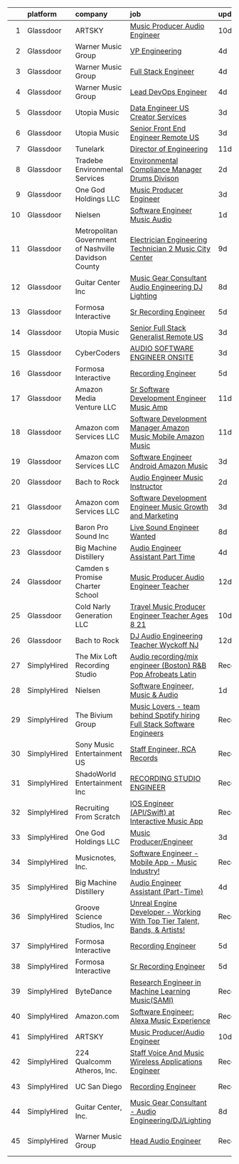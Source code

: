 

|    | platform    | company                                                | job                                                                                                                                                                                                                                                                                                                                                                                                                                                                                                                                                                                                                                                                                                                                                                                                                                                                                                                                                                                                                                                                                                                                                                                                                                                                                                                                                         | update_time   | location                    |
|---:|:------------|:-------------------------------------------------------|:------------------------------------------------------------------------------------------------------------------------------------------------------------------------------------------------------------------------------------------------------------------------------------------------------------------------------------------------------------------------------------------------------------------------------------------------------------------------------------------------------------------------------------------------------------------------------------------------------------------------------------------------------------------------------------------------------------------------------------------------------------------------------------------------------------------------------------------------------------------------------------------------------------------------------------------------------------------------------------------------------------------------------------------------------------------------------------------------------------------------------------------------------------------------------------------------------------------------------------------------------------------------------------------------------------------------------------------------------------|:--------------|:----------------------------|
|  1 | Glassdoor   | ARTSKY                                                 | [Music Producer Audio Engineer](https://www.glassdoor.com/partner/jobListing.htm?pos=106&ao=1136043&s=58&guid=000001810e9cbd1c8104c20dea2e417d&src=GD_JOB_AD&t=SR&vt=w&ea=1&cs=1_2e9442eb&cb=1653807562329&jobListingId=1007872998123&jrtk=3-0-1g479pf9sjopl801-1g479pfafq0uf800-aa10a2d7787a26ee-)                                                                                                                                                                                                                                                                                                                                                                                                                                                                                                                                                                                                                                                                                                                                                                                                                                                                                                                                                                                                                                                         | 10d           | Remote                      |
|  2 | Glassdoor   | Warner Music Group                                     | [VP  Engineering](https://www.glassdoor.com/partner/jobListing.htm?pos=126&ao=1136043&s=58&guid=000001810e9cbd1c8104c20dea2e417d&src=GD_JOB_AD&t=SR&vt=w&cs=1_d2ba00dd&cb=1653807562331&jobListingId=1007889905827&jrtk=3-0-1g479pf9sjopl801-1g479pfafq0uf800-04b5c17e6942eb24-)                                                                                                                                                                                                                                                                                                                                                                                                                                                                                                                                                                                                                                                                                                                                                                                                                                                                                                                                                                                                                                                                            | 4d            | New York, NY                |
|  3 | Glassdoor   | Warner Music Group                                     | [Full Stack Engineer](https://www.glassdoor.com/partner/jobListing.htm?pos=123&ao=1136043&s=58&guid=000001810e9cbd1c8104c20dea2e417d&src=GD_JOB_AD&t=SR&vt=w&cs=1_6b8f05ae&cb=1653807562331&jobListingId=1007889861337&jrtk=3-0-1g479pf9sjopl801-1g479pfafq0uf800-6853cc2e62a0a637-)                                                                                                                                                                                                                                                                                                                                                                                                                                                                                                                                                                                                                                                                                                                                                                                                                                                                                                                                                                                                                                                                        | 4d            | Broadway, VA                |
|  4 | Glassdoor   | Warner Music Group                                     | [Lead DevOps Engineer](https://www.glassdoor.com/partner/jobListing.htm?pos=119&ao=1136043&s=58&guid=000001810e9cbd1c8104c20dea2e417d&src=GD_JOB_AD&t=SR&vt=w&cs=1_0009b07e&cb=1653807562330&jobListingId=1007889905968&jrtk=3-0-1g479pf9sjopl801-1g479pfafq0uf800-0eb6bc0044ac636c-)                                                                                                                                                                                                                                                                                                                                                                                                                                                                                                                                                                                                                                                                                                                                                                                                                                                                                                                                                                                                                                                                       | 4d            | Los Angeles, CA             |
|  5 | Glassdoor   | Utopia Music                                           | [Data Engineer  US  Creator Services ](https://www.glassdoor.com/partner/jobListing.htm?pos=118&ao=1136043&s=58&guid=000001810e9cbd1c8104c20dea2e417d&src=GD_JOB_AD&t=SR&vt=w&ea=1&cs=1_ca95cfc9&cb=1653807562330&jobListingId=1007892060668&jrtk=3-0-1g479pf9sjopl801-1g479pfafq0uf800-842a58dca78c8b5d-)                                                                                                                                                                                                                                                                                                                                                                                                                                                                                                                                                                                                                                                                                                                                                                                                                                                                                                                                                                                                                                                  | 3d            | Nashville, TN               |
|  6 | Glassdoor   | Utopia Music                                           | [Senior Front End Engineer  Remote   US ](https://www.glassdoor.com/partner/jobListing.htm?pos=117&ao=1136043&s=58&guid=000001810e9cbd1c8104c20dea2e417d&src=GD_JOB_AD&t=SR&vt=w&ea=1&cs=1_466551b8&cb=1653807562330&jobListingId=1007892060564&jrtk=3-0-1g479pf9sjopl801-1g479pfafq0uf800-8315e5d72443db53-)                                                                                                                                                                                                                                                                                                                                                                                                                                                                                                                                                                                                                                                                                                                                                                                                                                                                                                                                                                                                                                               | 3d            | Nashville, TN               |
|  7 | Glassdoor   | Tunelark                                               | [Director of Engineering](https://www.glassdoor.com/partner/jobListing.htm?pos=121&ao=1136043&s=58&guid=000001810e9cbd1c8104c20dea2e417d&src=GD_JOB_AD&t=SR&vt=w&ea=1&cs=1_171fbc04&cb=1653807562331&jobListingId=1007869816531&jrtk=3-0-1g479pf9sjopl801-1g479pfafq0uf800-485309d10dd6d97b-)                                                                                                                                                                                                                                                                                                                                                                                                                                                                                                                                                                                                                                                                                                                                                                                                                                                                                                                                                                                                                                                               | 11d           | Remote                      |
|  8 | Glassdoor   | Tradebe Environmental Services                         | [Environmental Compliance Manager   Drums Divison](https://www.glassdoor.com/partner/jobListing.htm?pos=125&ao=1136043&s=58&guid=000001810e9cbd1c8104c20dea2e417d&src=GD_JOB_AD&t=SR&vt=w&ea=1&cs=1_91fec7c2&cb=1653807562331&jobListingId=1007896760400&jrtk=3-0-1g479pf9sjopl801-1g479pfafq0uf800-c66729f5df2e399d-)                                                                                                                                                                                                                                                                                                                                                                                                                                                                                                                                                                                                                                                                                                                                                                                                                                                                                                                                                                                                                                      | 2d            | East Chicago, IN            |
|  9 | Glassdoor   | One God Holdings LLC                                   | [Music Producer Engineer](https://www.glassdoor.com/partner/jobListing.htm?pos=104&ao=1110586&s=58&guid=000001810e9cbd1c8104c20dea2e417d&src=GD_JOB_AD&t=SR&vt=w&ea=1&cs=1_dcd35f46&cb=1653807562329&jobListingId=1007892886957&cpc=47CFDC01B3F81FAC&jrtk=3-0-1g479pf9sjopl801-1g479pfafq0uf800-b289b52338abb5eb--6NYlbfkN0ChK8CTfjt-EpsB06jSZJ-uxkZAXT1hOGaM2ZL5MWh1hd_Q3bptY7oRzCGC8nolpMVLpL1bVEcOQ3dVJU9o9gq0jQ456tPuEIkkRbzi6UAFNSW0S1JGzP0eyrXwaAF6v6F0lAMdns-9x3B2MU5P0NQMBP-IyEbgWx2wg7zlPwe99wTKNroZo9kCWbzOJPbXJLbksqZPHBmphd0ReuZI1vQWTDs_4ebgFG0Xxgdz2tWesMAzWI0_lXGWaEjU4sP5Kzfn8w63sjNBwJKIslMAOjrXu93GhyXtHp0esOavJvxpTkhU32DjHquwxxcDIKVeUfM3k8_D8acFiT3fdytdFHJxsI3yQjFnnI-4aEYs58lyKt8sn1kNO2eu040mRHxH1dehcuOO-S05p5X_HRFxRt43rYFtbhJazX0MfWwAM9l5xOvUyA5C6QnT5fWMf4Y2t928XeB53Rsk-EhSpo8oUHYp_FQy8GKdnLhOBK2kDRlWwrJksU62VI_Kn4MI0Qp6W0Q%3D)                                                                                                                                                                                                                                                                                                                                                                                                                                                                                            | 3d            | Orlando, FL                 |
| 10 | Glassdoor   | Nielsen                                                | [Software Engineer  Music   Audio](https://www.glassdoor.com/partner/jobListing.htm?pos=107&ao=1136043&s=58&guid=000001810e9cbd1c8104c20dea2e417d&src=GD_JOB_AD&t=SR&vt=w&cs=1_ab85eab1&cb=1653807562329&jobListingId=1007899383240&jrtk=3-0-1g479pf9sjopl801-1g479pfafq0uf800-732aeccaf8fcf408-)                                                                                                                                                                                                                                                                                                                                                                                                                                                                                                                                                                                                                                                                                                                                                                                                                                                                                                                                                                                                                                                           | 1d            | Emeryville, CA              |
| 11 | Glassdoor   | Metropolitan Government of Nashville   Davidson County | [Electrician   Engineering Technician 2   Music City Center](https://www.glassdoor.com/partner/jobListing.htm?pos=116&ao=1136043&s=58&guid=000001810e9cbd1c8104c20dea2e417d&src=GD_JOB_AD&t=SR&vt=w&cs=1_94dfc199&cb=1653807562330&jobListingId=1007877161449&jrtk=3-0-1g479pf9sjopl801-1g479pfafq0uf800-a60cbf4fe012e5c2-)                                                                                                                                                                                                                                                                                                                                                                                                                                                                                                                                                                                                                                                                                                                                                                                                                                                                                                                                                                                                                                 | 9d            | Nashville, TN               |
| 12 | Glassdoor   | Guitar Center  Inc                                     | [Music Gear Consultant   Audio Engineering DJ Lighting](https://www.glassdoor.com/partner/jobListing.htm?pos=101&ao=1110586&s=58&guid=000001810e9cbd1c8104c20dea2e417d&src=GD_JOB_AD&t=SR&vt=w&ea=1&cs=1_ceace4d3&cb=1653807562328&jobListingId=1007880258081&cpc=117F6BB3C9C96699&jrtk=3-0-1g479pf9sjopl801-1g479pfafq0uf800-c95b729aa9b03128--6NYlbfkN0B-XkD931Z_CfTt1xk_J8Xb09JRPDG-yzCpVixI3vwp1yr-Y_dxwVLy3w7mPBo4hYL9lSOR84fDxHIz579HeIlyeH_t6VXBhA25hdO4_mps_whIjM0NukviWR1RYoSVwpAqC1Sibp_gEhKjDZsxMFXmzSY0zPL6_gKp2OtCEw9Qf9xhGze-U6ewGn4qDmQGSOrxkXA6Nc_r6CRJCxI2kw3FhJnraskD2QTiaGv8eVOC3RFfoznaw_9Cj4PI1y6xOZlsEZr75d0O1cnSfMqCAn-j_5g-U3aOX2YR529vgta0Tg0DPlZ2z__40xTwKyMUcUYF9NQFPFlb4hGIzYqBcsubLBxcZ4m7JFZMxDHR8KZXkM6a8FnAta_zBzLBrbHBbXE0hhkZuCgc5G1Z9nuPWknMZDyizBtp9ZLVOTY8jokyywl4AFLtShhi6pm_bYklXMVeHNVmG7GFuXN7w0UvgRQ4IiAgrvXg6tsDrnlJxOWQfCeMj35LTlzGGS0buIfLK6MULPOBXiG3r2wT-C_x5-gO7j73R6fDVa2adPG-1LGW1A%3D%3D)                                                                                                                                                                                                                                                                                                                                                                                                                | 8d            | Nashville, TN               |
| 13 | Glassdoor   | Formosa Interactive                                    | [Sr Recording Engineer](https://www.glassdoor.com/partner/jobListing.htm?pos=115&ao=1136043&s=58&guid=000001810e9cbd1c8104c20dea2e417d&src=GD_JOB_AD&t=SR&vt=w&ea=1&cs=1_03bc5b37&cb=1653807562330&jobListingId=1007885916828&jrtk=3-0-1g479pf9sjopl801-1g479pfafq0uf800-bd59196daa25faa0-)                                                                                                                                                                                                                                                                                                                                                                                                                                                                                                                                                                                                                                                                                                                                                                                                                                                                                                                                                                                                                                                                 | 5d            | Los Angeles, CA             |
| 14 | Glassdoor   | Utopia Music                                           | [Senior Full Stack Generalist  Remote   US ](https://www.glassdoor.com/partner/jobListing.htm?pos=120&ao=1136043&s=58&guid=000001810e9cbd1c8104c20dea2e417d&src=GD_JOB_AD&t=SR&vt=w&ea=1&cs=1_c4710cf2&cb=1653807562330&jobListingId=1007892060584&jrtk=3-0-1g479pf9sjopl801-1g479pfafq0uf800-5c5575ece265b1ab-)                                                                                                                                                                                                                                                                                                                                                                                                                                                                                                                                                                                                                                                                                                                                                                                                                                                                                                                                                                                                                                            | 3d            | Nashville, TN               |
| 15 | Glassdoor   | CyberCoders                                            | [AUDIO SOFTWARE ENGINEER   ONSITE](https://www.glassdoor.com/partner/jobListing.htm?pos=105&ao=1110586&s=58&guid=000001810e9cbd1c8104c20dea2e417d&src=GD_JOB_AD&t=SR&vt=w&ea=1&cs=1_56dd30c5&cb=1653807562329&jobListingId=1007893277918&cpc=AC285F3A3ECA6BB0&jrtk=3-0-1g479pf9sjopl801-1g479pfafq0uf800-fe4552d8ab67a63c--6NYlbfkN0CpFJQzrgRR8WqXWK1qKKEqALWJw739KlKqr2H-MSI4eoBlI4EFrmor2FYZMP3muM0vXWWUvLFvKtsI3ukh8pneiUDfeSBpEUCcDm362wU7GLBOd_99J6vrb-etl9e85-54LqmrSF7wGtquLTdZ8evKxbd7NVe71p4D2W4SG7NZSHeQXcdeee9R_JC2c_jXwLQ6hEbMEVQDY1U7S3EwZrZOsKw0o-heK9KjLHvXpTpBA6TEpMnKrszRIQ2GzOejPgtJIUNl8pp0gSHjntBZwwRh_HtQuAOuYLJu2qJOANIp4F6F9jKa22D8G7Z_jp_VW53eAhsWbWGiKDRK4fhXTc8lUVVhAXxdI5OKXIH23SyYgPgwtqGyCAYvVer-hT2e8ojseC7KH-EhroiMCddKUQ2qgR-Vjs3PuUbALYr9vYRlOWKVDXsOt36_ZB5HJrXrxU3X714a-BLeofQsu_Ty8u0_6vijxfvbOYxmQzR4oTMFgwsvjjmOhUoocCHPERHSl72fn6yfaEuJkYE6Ks7KqmeSdlUwU17eHjtf9Rsli0aukLOzVMULrKISYf6_hodHS6jkyBnsLglsZ6SKDyQC3wJHvaZdOx0fyEx4-xdHLCpkMP9GIX8ZlI8fJvcO5lKct4u944G3EMOi27930hsoYmDz2xNmf73E4V0RKVLGenzIy7oISOlg03s8SHz_ZNjNsBrhpETDVN3la4HxEMKA6TRV34utNIXbd8cTeVaTDgkkP25-qRfXxuNZu8SuSVK_4w2NFJKLOl9faafihkUKgkIjTEXpXmaa60bYq_0nUpzWyJdDJXCjUObimJjoAgNCyz5YjAvdUdXI8oTOk2kd-Ofjp_FaxhcgRXOGldWIv0V14kNRyPpcbdyR3lBCYLBj7G_cIh-3Uh3XGD7JUHy_C6-V1sV9zS7P_jHVfAsVTiVaco1NaskPsa7K5ZPS0SX-69X0vf7hBAkBaRMUK4KUiYlz) | 3d            | San Jose, CA                |
| 16 | Glassdoor   | Formosa Interactive                                    | [Recording Engineer](https://www.glassdoor.com/partner/jobListing.htm?pos=109&ao=1136043&s=58&guid=000001810e9cbd1c8104c20dea2e417d&src=GD_JOB_AD&t=SR&vt=w&ea=1&cs=1_31844e21&cb=1653807562329&jobListingId=1007885916835&jrtk=3-0-1g479pf9sjopl801-1g479pfafq0uf800-4510d01c909b9c7b-)                                                                                                                                                                                                                                                                                                                                                                                                                                                                                                                                                                                                                                                                                                                                                                                                                                                                                                                                                                                                                                                                    | 5d            | Los Angeles, CA             |
| 17 | Glassdoor   | Amazon Media Venture LLC                               | [Sr  Software Development Engineer  Music  Amp ](https://www.glassdoor.com/partner/jobListing.htm?pos=111&ao=1136043&s=58&guid=000001810e9cbd1c8104c20dea2e417d&src=GD_JOB_AD&t=SR&vt=w&cs=1_02714154&cb=1653807562329&jobListingId=1007870227924&jrtk=3-0-1g479pf9sjopl801-1g479pfafq0uf800-f4ac579194528f27-)                                                                                                                                                                                                                                                                                                                                                                                                                                                                                                                                                                                                                                                                                                                                                                                                                                                                                                                                                                                                                                             | 11d           | Washington, DC              |
| 18 | Glassdoor   | Amazon com Services LLC                                | [Software Development Manager  Amazon Music  Mobile  Amazon Music](https://www.glassdoor.com/partner/jobListing.htm?pos=122&ao=1136043&s=58&guid=000001810e9cbd1c8104c20dea2e417d&src=GD_JOB_AD&t=SR&vt=w&cs=1_0e7c8c6d&cb=1653807562331&jobListingId=1007868757032&jrtk=3-0-1g479pf9sjopl801-1g479pfafq0uf800-8fd18d1400bd06bb-)                                                                                                                                                                                                                                                                                                                                                                                                                                                                                                                                                                                                                                                                                                                                                                                                                                                                                                                                                                                                                           | 11d           | Culver City, CA             |
| 19 | Glassdoor   | Amazon com Services LLC                                | [Software Engineer   Android  Amazon Music](https://www.glassdoor.com/partner/jobListing.htm?pos=112&ao=1136043&s=58&guid=000001810e9cbd1c8104c20dea2e417d&src=GD_JOB_AD&t=SR&vt=w&cs=1_b65707a7&cb=1653807562330&jobListingId=1007891549051&jrtk=3-0-1g479pf9sjopl801-1g479pfafq0uf800-893b27945f674ab0-)                                                                                                                                                                                                                                                                                                                                                                                                                                                                                                                                                                                                                                                                                                                                                                                                                                                                                                                                                                                                                                                  | 3d            | Culver City, CA             |
| 20 | Glassdoor   | Bach to Rock                                           | [Audio Engineer Music Instructor](https://www.glassdoor.com/partner/jobListing.htm?pos=113&ao=1136043&s=58&guid=000001810e9cbd1c8104c20dea2e417d&src=GD_JOB_AD&t=SR&vt=w&ea=1&cs=1_d865daec&cb=1653807562330&jobListingId=1007895404302&jrtk=3-0-1g479pf9sjopl801-1g479pfafq0uf800-35a1d9d95db4ebea-)                                                                                                                                                                                                                                                                                                                                                                                                                                                                                                                                                                                                                                                                                                                                                                                                                                                                                                                                                                                                                                                       | 2d            | Leesburg, VA                |
| 21 | Glassdoor   | Amazon com Services LLC                                | [Software Development Engineer  Music Growth and Marketing](https://www.glassdoor.com/partner/jobListing.htm?pos=108&ao=1136043&s=58&guid=000001810e9cbd1c8104c20dea2e417d&src=GD_JOB_AD&t=SR&vt=w&cs=1_f3c1f81e&cb=1653807562329&jobListingId=1007891573661&jrtk=3-0-1g479pf9sjopl801-1g479pfafq0uf800-758967b344d94fc1-)                                                                                                                                                                                                                                                                                                                                                                                                                                                                                                                                                                                                                                                                                                                                                                                                                                                                                                                                                                                                                                  | 3d            | Seattle, WA                 |
| 22 | Glassdoor   | Baron Pro Sound  Inc                                   | [Live Sound Engineer Wanted](https://www.glassdoor.com/partner/jobListing.htm?pos=110&ao=1136043&s=58&guid=000001810e9cbd1c8104c20dea2e417d&src=GD_JOB_AD&t=SR&vt=w&ea=1&cs=1_6b7e2dd3&cb=1653807562329&jobListingId=1007879954847&jrtk=3-0-1g479pf9sjopl801-1g479pfafq0uf800-529d8836c407d4f4-)                                                                                                                                                                                                                                                                                                                                                                                                                                                                                                                                                                                                                                                                                                                                                                                                                                                                                                                                                                                                                                                            | 8d            | Long Island City, NY        |
| 23 | Glassdoor   | Big Machine Distillery                                 | [Audio Engineer Assistant  Part Time ](https://www.glassdoor.com/partner/jobListing.htm?pos=102&ao=1110586&s=58&guid=000001810e9cbd1c8104c20dea2e417d&src=GD_JOB_AD&t=SR&vt=w&ea=1&cs=1_314ccc54&cb=1653807562329&jobListingId=1007889467640&cpc=75B6770C194DCF89&jrtk=3-0-1g479pf9sjopl801-1g479pfafq0uf800-1401fd6913d44617--6NYlbfkN0B3EJneg5qDM0oun6GLcFyXx5gfsGarDe-RHEAPYzCIbOxQxopGPy-FX35NKcPH7CyBpmf8SR9hZ6ryU37lHoZefKAx2QhQCTamgh5uzb78mxT2GH0bdIWJUDWR9s4Kyfv9zXA8YrTDTd3fl7Z0Jig0Wytv5uNB31YK1_n2lY_egvrqmvRCJiKxKERahelxyeTUqdooF4o9k_5Zt8oLy5DhUAeGeIZEyZhW0a3-UlNPwCvohbSK86XXEi0A9iFtQDIF_FISOBHdusBsyGxVyYPECdVlzp_BZIBM38Wdv299Nv7EBb--WFZ9_29D4QcKzJ8QhXpI-g1JwDqwx9pZb3LKRsj1X5ejl482d5bo_nreZl1RiCEk8RFUIASP2y_zpkbVEzeOJZISn3Mo2I1PvrM7tJ_Au9BRPTTV-ReIg2ZGRDmI4paN6H8oCn8jzksC05RjZYr-mLb3ozIrITBW1aS5-WuJrJBs7xoy_Rt52M8M0yZ_eqF30d5W1wAsRjXXsMnbyV_l_Z06xgq5stEG_Q2u)                                                                                                                                                                                                                                                                                                                                                                                                                                                             | 4d            | Nashville, TN               |
| 24 | Glassdoor   | Camden s Promise Charter School                        | [Music Producer Audio Engineer Teacher](https://www.glassdoor.com/partner/jobListing.htm?pos=103&ao=1110586&s=58&guid=000001810e9cbd1c8104c20dea2e417d&src=GD_JOB_AD&t=SR&vt=w&ea=1&cs=1_6ce7d955&cb=1653807562329&jobListingId=1007867218522&cpc=7095061949A44974&jrtk=3-0-1g479pf9sjopl801-1g479pfafq0uf800-278466e3359b7db1--6NYlbfkN0D6A1QuIVQCGUVbCRicr-hSJsn01TJKr5LNn1ohysJVm-pTzpBaUYLkSZnAhkKJAYVbcJRjyqDLqekTY3uXtxy-zaLfZ60PCz8SdqEHQBG0My-7i3GQ6poRS7fEicfoTVRo28iGbaroqNGYO47zVAcbTpFAG90y6ht_-yyoQrhfbqThn8NzM67AOyz2xfmnDLpT8UFAEPVUM81_VZXHXlT_MlFSRdj-Bat4Ip8vNJNwVCyy3MerT9U_26uFErSSa0CBgd5QumRmLJ2cl7X4NqEeft0wK7gW4CzlbS1YkfqtGECaGA1PRks_EQRl2XVRZRFfZ5cGbYNsOD3q6zodKvNrjDwiRf3CsrjkjtBdIvXqUnGd6X04pKzEKhWsz9k89O6s1fPB4n0cFJlwID-h5b7P4vLt4swTUDFKR9e2KLmPCEWJDcWPvY-BKccED35C0cFTsw6BC4AbIaaIX09jZVwojryjsFtQ6X8VzuVydLkWxE74mledNhA8MVp-d1ZWMR03R7XkO75gsO5DmXcXVn0vmpKGC-_2pOk%3D)                                                                                                                                                                                                                                                                                                                                                                                                                                              | 12d           | Camden, NJ                  |
| 25 | Glassdoor   | Cold Narly Generation LLC                              | [Travel Music Producer Engineer Teacher  Ages 8 21 ](https://www.glassdoor.com/partner/jobListing.htm?pos=114&ao=1136043&s=58&guid=000001810e9cbd1c8104c20dea2e417d&src=GD_JOB_AD&t=SR&vt=w&ea=1&cs=1_7f5deabd&cb=1653807562330&jobListingId=1007872857867&jrtk=3-0-1g479pf9sjopl801-1g479pfafq0uf800-9dc084fe554235f9-)                                                                                                                                                                                                                                                                                                                                                                                                                                                                                                                                                                                                                                                                                                                                                                                                                                                                                                                                                                                                                                    | 10d           | Columbus, OH                |
| 26 | Glassdoor   | Bach to Rock                                           | [DJ   Audio Engineering Teacher  Wyckoff NJ](https://www.glassdoor.com/partner/jobListing.htm?pos=124&ao=1136043&s=58&guid=000001810e9cbd1c8104c20dea2e417d&src=GD_JOB_AD&t=SR&vt=w&ea=1&cs=1_7af88221&cb=1653807562331&jobListingId=1007868060303&jrtk=3-0-1g479pf9sjopl801-1g479pfafq0uf800-4e934c2f423fbbfc-)                                                                                                                                                                                                                                                                                                                                                                                                                                                                                                                                                                                                                                                                                                                                                                                                                                                                                                                                                                                                                                            | 12d           | Wyckoff, NJ                 |
| 27 | SimplyHired | The Mix Loft Recording Studio                          | [Audio recording/mix engineer (Boston) R&B Pop Afrobeats Latin](https://www.simplyhired.com/job/ItBDeQewPykczH3FXc7X40hudhT4rMdltMW5EuKQQQFv6bR65Fc9SA?q=music+engineer)                                                                                                                                                                                                                                                                                                                                                                                                                                                                                                                                                                                                                                                                                                                                                                                                                                                                                                                                                                                                                                                                                                                                                                                    | Recently      | Quincy, MA                  |
| 28 | SimplyHired | Nielsen                                                | [Software Engineer, Music & Audio](https://www.simplyhired.com/job/dmxVfA4OZZR6kTSlW9fZ_YohtAU4FPM4z7g0rrOlVBhwJP4Y35dbqg?q=music+engineer)                                                                                                                                                                                                                                                                                                                                                                                                                                                                                                                                                                                                                                                                                                                                                                                                                                                                                                                                                                                                                                                                                                                                                                                                                 | 1d            | Emeryville, CA              |
| 29 | SimplyHired | The Bivium Group                                       | [Music Lovers - team behind Spotify hiring Full Stack Software Engineers](https://www.simplyhired.com/job/mG4k8jolCoSrWLgW6eqeXsUGR3pPFXcLyrjxoinfzV2qZko2K-L12A?q=music+engineer)                                                                                                                                                                                                                                                                                                                                                                                                                                                                                                                                                                                                                                                                                                                                                                                                                                                                                                                                                                                                                                                                                                                                                                          | Recently      | Remote                      |
| 30 | SimplyHired | Sony Music Entertainment US                            | [Staff Engineer, RCA Records](https://www.simplyhired.com/job/dwkMmDXnT1hAmYDd9mYCsbJlC48Fo9KuuDMR62WYReptlyXKnOCFWQ?q=music+engineer)                                                                                                                                                                                                                                                                                                                                                                                                                                                                                                                                                                                                                                                                                                                                                                                                                                                                                                                                                                                                                                                                                                                                                                                                                      | Recently      | Los Angeles, CA             |
| 31 | SimplyHired | ShadoWorld Entertainment Inc                           | [RECORDING STUDIO ENGINEER](https://www.simplyhired.com/job/LuUo1uNsflz97Kc2VUvstOqF-GlyVnesKKVECsAsCY7m3CzEC5ML1A?q=music+engineer)                                                                                                                                                                                                                                                                                                                                                                                                                                                                                                                                                                                                                                                                                                                                                                                                                                                                                                                                                                                                                                                                                                                                                                                                                        | Recently      | Los Angeles, CA             |
| 32 | SimplyHired | Recruiting From Scratch                                | [IOS Engineer (API/Swift) at Interactive Music App](https://www.simplyhired.com/job/YQyfaX_3BvUCcgj2FJVDqeuW-7yFKjvlKffiXPqade0bxV41zehwUQ?q=music+engineer)                                                                                                                                                                                                                                                                                                                                                                                                                                                                                                                                                                                                                                                                                                                                                                                                                                                                                                                                                                                                                                                                                                                                                                                                | Recently      | Milpitas, CA +100 locations |
| 33 | SimplyHired | One God Holdings LLC                                   | [Music Producer/Engineer](https://www.simplyhired.com/job/JtNwoIupgn9s8d8D77lkN4WtNe_UK-lkS5DEpok059TtT70rNOBl0Q?q=music+engineer)                                                                                                                                                                                                                                                                                                                                                                                                                                                                                                                                                                                                                                                                                                                                                                                                                                                                                                                                                                                                                                                                                                                                                                                                                          | 3d            | Tallahassee, FL             |
| 34 | SimplyHired | Musicnotes, Inc.                                       | [Software Engineer - Mobile App - Music Industry!](https://www.simplyhired.com/job/znPtqyuOs7-wVaRUojghv2RSA5GqEzrKbutvPlgAZWT6nXoyEGnC5Q?q=music+engineer)                                                                                                                                                                                                                                                                                                                                                                                                                                                                                                                                                                                                                                                                                                                                                                                                                                                                                                                                                                                                                                                                                                                                                                                                 | Recently      | Madison, WI                 |
| 35 | SimplyHired | Big Machine Distillery                                 | [Audio Engineer Assistant (Part-Time)](https://www.simplyhired.com/job/LcsaGaOeLmJ4o00IGcpt3BP33KpMfC-wtiXZzxNZ_UcJeRVt5s5x4Q?q=music+engineer)                                                                                                                                                                                                                                                                                                                                                                                                                                                                                                                                                                                                                                                                                                                                                                                                                                                                                                                                                                                                                                                                                                                                                                                                             | 4d            | Nashville, TN               |
| 36 | SimplyHired | Groove Science Studios, Inc                            | [Unreal Engine Developer - Working With Top Tier Talent, Bands, & Artists!](https://www.simplyhired.com/job/tMUv0bhv1WXQseALxCUyt4HnppYbuHAxKhmBeo43qD4xlbIyIH-L1Q?q=music+engineer)                                                                                                                                                                                                                                                                                                                                                                                                                                                                                                                                                                                                                                                                                                                                                                                                                                                                                                                                                                                                                                                                                                                                                                        | Recently      | Remote                      |
| 37 | SimplyHired | Formosa Interactive                                    | [Recording Engineer](https://www.simplyhired.com/job/29sDM0Sr9JlQYH7solN3F74VDbJwVqpkxGxp49jc-twKzjzyunLXRQ?q=music+engineer)                                                                                                                                                                                                                                                                                                                                                                                                                                                                                                                                                                                                                                                                                                                                                                                                                                                                                                                                                                                                                                                                                                                                                                                                                               | 5d            | Los Angeles, CA             |
| 38 | SimplyHired | Formosa Interactive                                    | [Sr Recording Engineer](https://www.simplyhired.com/job/_9G3ThvpRD7gsR2Ps8A1ShPJKoqyCsDI-BFd1bkD0yZxll3QaYxxnQ?q=music+engineer)                                                                                                                                                                                                                                                                                                                                                                                                                                                                                                                                                                                                                                                                                                                                                                                                                                                                                                                                                                                                                                                                                                                                                                                                                            | 5d            | Los Angeles, CA             |
| 39 | SimplyHired | ByteDance                                              | [Research Engineer in Machine Learning Music(SAMI)](https://www.simplyhired.com/job/_zDCpQPtxkqB-cZA1SqS20yF1yJPOLoLh23IonAgpfJzLtgdJ5x6ng?q=music+engineer)                                                                                                                                                                                                                                                                                                                                                                                                                                                                                                                                                                                                                                                                                                                                                                                                                                                                                                                                                                                                                                                                                                                                                                                                | Recently      | Mountain View, CA           |
| 40 | SimplyHired | Amazon.com                                             | [Software Engineer: Alexa Music Experience](https://www.simplyhired.com/job/rdXdvhj8_EYhIlg5s_tO6EiJSlXBmgFgE1k-K_y8er6iq4ZkEzAu3Q?q=music+engineer)                                                                                                                                                                                                                                                                                                                                                                                                                                                                                                                                                                                                                                                                                                                                                                                                                                                                                                                                                                                                                                                                                                                                                                                                        | Recently      | United States               |
| 41 | SimplyHired | ARTSKY                                                 | [Music Producer/Audio Engineer](https://www.simplyhired.com/job/BbM7NTnRalz9-Fudxd0oQm7UeYC8yFZYx4Pm0xqhMZxGF5zeFnYAdA?q=music+engineer)                                                                                                                                                                                                                                                                                                                                                                                                                                                                                                                                                                                                                                                                                                                                                                                                                                                                                                                                                                                                                                                                                                                                                                                                                    | 10d           | Remote                      |
| 42 | SimplyHired | 224 Qualcomm Atheros, Inc.                             | [Staff Voice And Music Wireless Applications Engineer](https://www.simplyhired.com/job/OxH7LHQfX-7qeRhSbEdvU9roox26IuGgZxAC-EqV4fwp_TZN3lNsYg?q=music+engineer)                                                                                                                                                                                                                                                                                                                                                                                                                                                                                                                                                                                                                                                                                                                                                                                                                                                                                                                                                                                                                                                                                                                                                                                             | Recently      | San Jose, CA                |
| 43 | SimplyHired | UC San Diego                                           | [Recording Engineer](https://www.simplyhired.com/job/yTpCqRT0oP7YGJcunQ7BRVX48CYRkfTXFAQOVVPMQA39VcFg877Hlg?q=music+engineer)                                                                                                                                                                                                                                                                                                                                                                                                                                                                                                                                                                                                                                                                                                                                                                                                                                                                                                                                                                                                                                                                                                                                                                                                                               | Recently      | San Diego, CA               |
| 44 | SimplyHired | Guitar Center, Inc.                                    | [Music Gear Consultant - Audio Engineering/DJ/Lighting](https://www.simplyhired.com/job/PxSw21C7SOaVQAHtqmss7tYVZTLYF4zdKAro71DFlS2ba8BSgkffkA?q=music+engineer)                                                                                                                                                                                                                                                                                                                                                                                                                                                                                                                                                                                                                                                                                                                                                                                                                                                                                                                                                                                                                                                                                                                                                                                            | 8d            | Nashville, TN               |
| 45 | SimplyHired | Warner Music Group                                     | [Head Audio Engineer](https://www.simplyhired.com/job/Ak_aF3uIVOBKuUh53krJn-2yhgnU_mLHY5--WgzuobPfw0Ep5a-XVg?q=music+engineer)                                                                                                                                                                                                                                                                                                                                                                                                                                                                                                                                                                                                                                                                                                                                                                                                                                                                                                                                                                                                                                                                                                                                                                                                                              | Recently      | Hollywood, CA +1 location   |